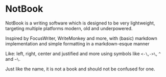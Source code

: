 # NotBook


NotBook is a writing software which is designed to be very lightweight, targeting multiple platforms modern, old and underpowered. 

Inspired by FocusWriter, WriteMonkey and more, with (basic) markdown implementation and simple formatting in a markdown-esque manner

Like: left, right, center and justified and more using symbols like `<-\`,`->\`, `^` and `~\`. 

Just like the name, it is not a book and should not be confused for one. 
